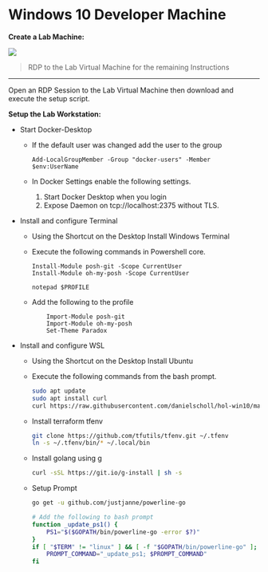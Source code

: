 # Windows 10 Developer Machine


__Create a Lab Machine:__

<a href="https://portal.azure.com/#create/Microsoft.Template/uri/https%3A%2F%2Fraw.githubusercontent.com%2Fdanielscholl%2Fhol-win10%2Fmaster%2Fazuredeploy.json" target="_blank">
    <img src="http://azuredeploy.net/deploybutton.png"/>
</a>

> RDP to the Lab Virtual Machine for the remaining Instructions

---------------------------------------------------------------

Open an RDP Session to the Lab Virtual Machine then download and execute the setup script.

__Setup the Lab Workstation:__


- Start Docker-Desktop  

   - If the default user was changed add the user to the group  
   
        `Add-LocalGroupMember -Group "docker-users" -Member $env:UserName`
    
   - In Docker Settings enable the following settings.  

        1. Start Docker Desktop when you login  
        2. Expose Daemon on tcp://localhost:2375 without TLS. 


- Install and configure Terminal

    - Using the Shortcut on the Desktop Install Windows Terminal

    - Execute the following commands in Powershell core.

        ```
        Install-Module posh-git -Scope CurrentUser
        Install-Module oh-my-posh -Scope CurrentUser

        notepad $PROFILE
        ```

    - Add the following to the profile

        ```
            Import-Module posh-git
            Import-Module oh-my-posh
            Set-Theme Paradox
        ```

- Install and configure WSL

    - Using the Shortcut on the Desktop Install Ubuntu

    - Execute the following commands from the bash prompt.

        ```bash
        sudo apt update
        sudo apt install curl
        curl https://raw.githubusercontent.com/danielscholl/hol-win10/master/setup.sh | sudo bash
    
        ```

    - Install terraform tfenv

        ```bash
        git clone https://github.com/tfutils/tfenv.git ~/.tfenv
        ln -s ~/.tfenv/bin/* ~/.local/bin
        ```

    - Install golang using g

        ```bash
        curl -sSL https://git.io/g-install | sh -s
        ```

    - Setup Prompt

        ```bash
        go get -u github.com/justjanne/powerline-go

        # Add the following to bash prompt
        function _update_ps1() {
            PS1="$($GOPATH/bin/powerline-go -error $?)"
        }
        if [ "$TERM" != "linux" ] && [ -f "$GOPATH/bin/powerline-go" ]; then
            PROMPT_COMMAND="_update_ps1; $PROMPT_COMMAND"
        fi
        ```
